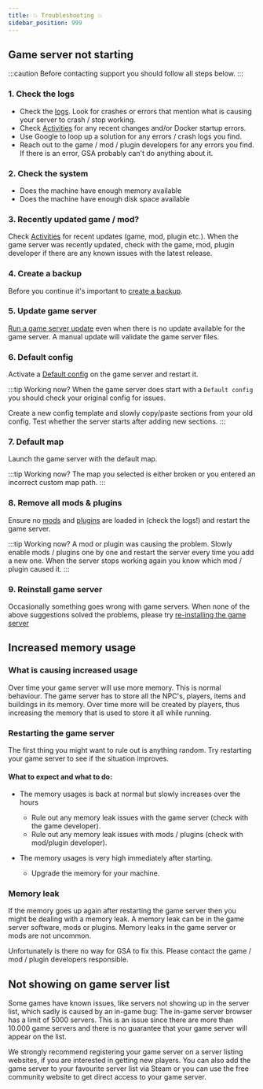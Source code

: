 ```yaml
---
title: 💥 Troubleshooting 💥
sidebar_position: 999
---
```


## Game server not starting

:::caution
Before contacting support you should follow all steps below.
:::

### 1. Check the logs
- Check the [logs](/dashboard/game_servers/getting_started#logs). Look for crashes or errors that mention what is causing your server to crash / stop working.
- Check [Activities](/dashboard/game_servers/getting_started#activity) for any recent changes and/or Docker startup errors.
- Use Google to loop up a solution for any errors / crash logs you find.
- Reach out to the game / mod / plugin developers for any errors you find. If there is an error, GSA probably can't do anything about it.


### 2. Check the system
- Does the machine have enough memory available
- Does the machine have enough disk space available

### 3. Recently updated game / mod?
Check [Activities](/dashboard/game_servers/getting_started#activity) for recent updates (game, mod, plugin etc.). When the game server was recently updated, check with the game, mod, plugin developer if there are any known issues with the latest release.

### 4. Create a backup
Before you continue it's important to [create a backup](/dashboard/game_servers/backups#create-manual-backup).

### 5. Update game server
[Run a game server update](/dashboard/game_servers/getting_started#controls) even when there is no update available for the game server. A manual update will validate the game server files.

### 6. Default config
Activate a [Default config](/dashboard/game_servers/config_templates#default-configs) on the game server and restart it.

:::tip Working now?
When the game server does start with a `Default config` you should check your original config for issues.

Create a new config template and slowly copy/paste sections from your old config. Test whether the server starts after adding new sections.
:::

### 7. Default map
Launch the game server with the default map.

:::tip Working now?
The map you selected is either broken or you entered an incorrect custom map path.
:::

### 8. Remove all mods & plugins
Ensure no [mods](/dashboard/game_servers/mods_plugins#update--delete) and [plugins](/dashboard/game_servers/mods_plugins#manage-plugins) are loaded in (check the logs!) and restart the game server.

:::tip Working now?
A mod or plugin was causing the problem. Slowly enable mods / plugins one by one and restart the server every time you add a new one. When the server stops working again you know which mod / plugin caused it.
:::

### 9. Reinstall game server
Occasionally something goes wrong with game servers. When none of the above suggestions solved the problems, please try [re-installing the game server](/dashboard/game_servers/getting_started/#re-install)


## Increased memory usage

### What is causing increased usage
Over time your game server will use more memory. This is normal behaviour. The game server has to store all the NPC's, players, items and buildings in its memory. Over time more will be created by players, thus increasing the memory that is used to store it all while running.

### Restarting the game server
The first thing you might want to rule out is anything random. Try restarting your game server to see if the situation improves.

#### What to expect and what to do:

- The memory usages is back at normal but slowly increases over the hours
   - Rule out any memory leak issues with the game server (check with the game developer).
   - Rule out any memory leak issues with mods / plugins (check with mod/plugin developer).

- The memory usages is very high immediately after starting.
   - Upgrade the memory for your machine.

### Memory leak
If the memory goes up again after restarting the game server then you might be dealing with a memory leak. A memory leak can be in the game server software, mods or plugins.
Memory leaks in the game server or mods are not uncommon. 

Unfortunately is there no way for GSA to fix this. Please contact the game / mod / plugin developers responsible.

## Not showing on game server list
Some games have known issues, like servers not showing up in the server list, which sadly is caused by an in-game bug: The in-game server browser has a limit of 5000 servers. This is an issue since there are more than 10.000 game servers and there is no guarantee that your game server will appear on the list.

We strongly recommend registering your game server on a server listing websites, if you are interested in getting new players.
You can also add the game server to your favourite server list via Steam or you can use the free community website to get direct access to your game server.
